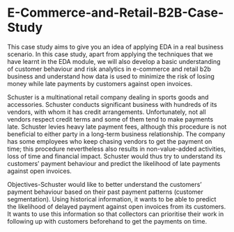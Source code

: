# E-Commerce-and-Retail-B2B-Case-Study
This case study aims to give you an idea of applying EDA in a real business scenario. In this case study, apart from applying the techniques that we have learnt in the EDA module, we will also develop a basic understanding of customer behaviour and risk analytics in e-commerce and retail b2b business and understand how data is used to minimize the risk of losing money while late payments by customers against open invoices.

Schuster is a multinational retail company dealing in sports goods and accessories. Schuster conducts significant business with hundreds of its vendors, with whom it has credit arrangements. Unfortunately, not all vendors respect credit terms and some of them tend to make payments late. Schuster levies heavy late payment fees, although this procedure is not beneficial to either party in a long-term business relationship. The company has some employees who keep chasing vendors to get the payment on time; this procedure nevertheless also results in non-value-added activities, loss of time and financial impact. Schuster would thus try to understand its customers’ payment behaviour and predict the likelihood of late payments against open invoices.

Objectives-Schuster would like to better understand the customers’ payment behaviour based on their past payment patterns (customer segmentation).
Using historical information, it wants to be able to predict the likelihood of delayed payment against open invoices from its customers.
It wants to use this information so that collectors can prioritise their work in following up with customers beforehand to get the payments on time.
